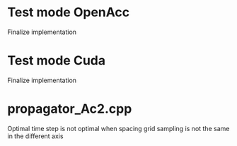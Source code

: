 
# Test mode OpenAcc

Finalize implementation

# Test mode Cuda

Finalize implementation

# propagator_Ac2.cpp

Optimal time step is not optimal when spacing grid sampling is not the same in the different axis

